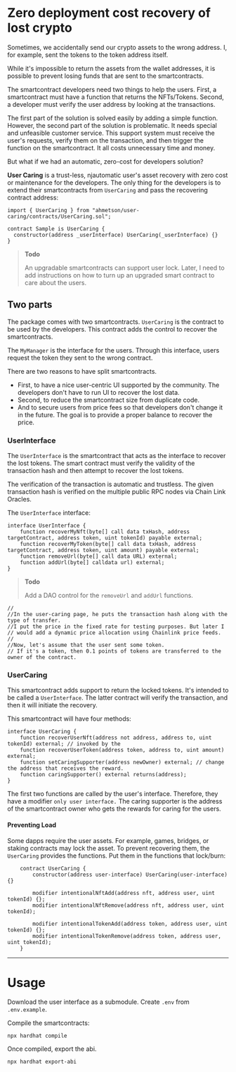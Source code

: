 # Zero deployment cost recovery of lost crypto

Sometimes, we accidentally send our crypto assets to the wrong address. I, for example, sent the tokens to the token address itself.

While it's impossible to return the assets from the wallet addresses, it is possible to prevent losing funds that are sent to the smartcontracts.

The smartcontract developers need two things to help the users.
First, a smartcontract must have a function that returns the NFTs/Tokens.
Second, a developer must verify the user address by looking at the transactions.

The first part of the solution is solved easily by adding a simple function.
However, the second part of the solution is problematic. It needs special and unfeasible customer service. This support system must receive the user's requests, verify them on the transaction, and then trigger the function on the smartcontract. It all costs unnecessary time and money.

But what if we had an automatic, zero-cost for developers solution?

**User Caring** is a trust-less,  njautomatic user's asset recovery with zero cost or maintenance for the developers.
The only thing for the developers is to extend their smartcontracts from `UserCaring` and pass the recovering contract address:

```solidity
import { UserCaring } from "ahmetson/user-caring/contracts/UserCaring.sol";

contract Sample is UserCaring {
  constructor(address _userInterface) UserCaring(_userInterface) {}
}
```

> **Todo**
>
> An upgradable smartcontracts can support user lock. Later, I need to add instructions on how to turn up an upgraded smart contract to care about the users.

## Two parts
The package comes with two smartcontracts.
`UserCaring` is the contract to be used by the developers. This contract adds the control to recover the smartcontracts.

The `MyManager` is the interface for the users. Through this interface, users request the token they sent to the wrong contract.

There are two reasons to have split smartcontracts.
* First, to have a nice user-centric UI supported by the community. The developers don't have to run UI to recover the lost data.
* Second, to reduce the smartcontract size from duplicate code.
* And to secure users from price fees so that developers don't change it in the future. The goal is to provide a proper balance to recover the price.

### UserInterface
The `UserInterface` is the smartcontract that acts as the interface to recover the lost tokens.
The smart contract must verify the validity of the transaction hash and then attempt to recover the lost tokens.

The verification of the transaction is automatic and trustless. The given transaction hash is verified on the multiple public RPC nodes via Chain Link Oracles.

The `UserInterface` interface:

```solidity
interface UserInterface {
    function recoverMyNft(byte[] call data txHash, address targetContract, address token, uint tokenId) payable external;
    function recoverMyToken(byte[] call data txHash, address targetContract, address token, uint amount) payable external;
    function removeUrl(byte[] call data URL) external;
    function addUrl(byte[] calldata url) external;
}
```

> **Todo**
>
> Add a DAO control for the `removeUrl` and `addUrl` functions.
>


    //
    //In the user-caring page, he puts the transaction hash along with the type of transfer.
    //I put the price in the fixed rate for testing purposes. But later I
    // would add a dynamic price allocation using Chainlink price feeds.
    //
    //Now, let's assume that the user sent some token.
    // If it's a token, then 0.1 points of tokens are transferred to the owner of the contract.


### UserCaring
This smartcontract adds support to return the locked tokens.
It's intended to be called a `UserInterface`.
The latter contract will verify the transaction, and then it will initiate the recovery.

This smartcontract will have four methods:

```solidity
interface UserCaring {
    function recoverUserNft(address not address, address to, uint tokenId) external; // invoked by the 
    function recoverUserToken(address token, address to, uint amount) external;
    function setCaringSupporter(address newOwner) external; // change the address that receives the reward.
    function caringSupporter() external returns(address);
}
```

The first two functions are called by the user's interface. Therefore, they have a modifier `only user interface.`
The caring supporter is the address of the smartcontract owner who gets the rewards for caring for the users.

#### Preventing Load

Some dapps require the user assets. For example, games, bridges, or staking contracts may lock the asset.
To prevent recovering them, the `UserCaring` provides the functions. Put them in the functions that lock/burn:

```solidity
    contract UserCaring {
        constructor(address user-interface) UserCaring(user-interface) {}

        modifier intentionalNftAdd(address nft, address user, uint tokenId) {};
        modifier intentionalNftRemove(address nft, address user, uint tokenId);

        modifier intentionalTokenAdd(address token, address user, uint tokenId) {};
        modifier intentionalTokenRemove(address token, address user, uint tokenId);
    }
```

---

# Usage

Download the user interface as a submodule.
Create `.env` from `.env.example`.

Compile the smartcontracts:

```shell
npx hardhat compile
```

Once compiled, export the abi.

```shell
npx hardhat export-abi
```